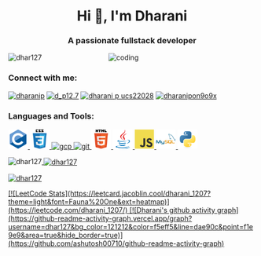 <h1 align="center">Hi 👋, I'm Dharani</h1>
<h3 align="center">A passionate fullstack developer</h3>
<img align="right" alt="coding" width="300" src="https://user-images.githubusercontent.com/74038190/241765453-85cb9521-97c0-4a65-9358-7db8099fac7f.gif">
<p align="left"> <img src="https://komarev.com/ghpvc/?username=dhar127&label=Profile%20views&color=0e75b6&style=flat" alt="dhar127" /> </p>

<h3 align="left">Connect with me:</h3>
<p align="left">
<a href="https://www.linkedin.com/in/dharani-p-57327b259/" target="blank"><img align="center" src="https://raw.githubusercontent.com/rahuldkjain/github-profile-readme-generator/master/src/images/icons/Social/linked-in-alt.svg" alt="dharanip" height="30" width="40" /></a>
<a href="https://instagram.com/d_p12.7" target="blank"><img align="center" src="https://raw.githubusercontent.com/rahuldkjain/github-profile-readme-generator/master/src/images/icons/Social/instagram.svg" alt="d_p12.7" height="30" width="40" /></a>
<a href="https://www.hackerrank.com/dhar22028_cs" target="blank"><img align="center" src="https://raw.githubusercontent.com/rahuldkjain/github-profile-readme-generator/master/src/images/icons/Social/hackerrank.svg" alt="dharani p ucs22028" height="30" width="40" /></a>
<a href="https://auth.geeksforgeeks.org/user/dharanipon9o9x" target="blank"><img align="center" src="https://raw.githubusercontent.com/rahuldkjain/github-profile-readme-generator/master/src/images/icons/Social/geeks-for-geeks.svg" alt="dharanipon9o9x" height="30" width="40" /></a>
</p>

<h3 align="left">Languages and Tools:</h3>
<p align="left"> <a href="https://www.cprogramming.com/" target="_blank" rel="noreferrer"> <img src="https://raw.githubusercontent.com/devicons/devicon/master/icons/c/c-original.svg" alt="c" width="40" height="40"/> </a> <a href="https://www.w3schools.com/css/" target="_blank" rel="noreferrer"> <img src="https://raw.githubusercontent.com/devicons/devicon/master/icons/css3/css3-original-wordmark.svg" alt="css3" width="40" height="40"/> </a>  <a href="https://cloud.google.com" target="_blank" rel="noreferrer"> <img src="https://www.vectorlogo.zone/logos/google_cloud/google_cloud-icon.svg" alt="gcp" width="40" height="40"/> </a> <a href="https://git-scm.com/" target="_blank" rel="noreferrer"> <img src="https://www.vectorlogo.zone/logos/git-scm/git-scm-icon.svg" alt="git" width="40" height="40"/> </a> <a href="https://www.w3.org/html/" target="_blank" rel="noreferrer"> <img src="https://raw.githubusercontent.com/devicons/devicon/master/icons/html5/html5-original-wordmark.svg" alt="html5" width="40" height="40"/> </a> <a href="https://www.java.com" target="_blank" rel="noreferrer"> <img src="https://raw.githubusercontent.com/devicons/devicon/master/icons/java/java-original.svg" alt="java" width="40" height="40"/> </a> <a href="https://developer.mozilla.org/en-US/docs/Web/JavaScript" target="_blank" rel="noreferrer"> <img src="https://raw.githubusercontent.com/devicons/devicon/master/icons/javascript/javascript-original.svg" alt="javascript" width="40" height="40"/> </a> <a href="https://www.mysql.com/" target="_blank" rel="noreferrer"> <img src="https://raw.githubusercontent.com/devicons/devicon/master/icons/mysql/mysql-original-wordmark.svg" alt="mysql" width="40" height="40"/> </a> <a href="https://nodejs.org" target="_blank" rel="noreferrer">  <a href="https://www.python.org" target="_blank" rel="noreferrer"> <img src="https://raw.githubusercontent.com/devicons/devicon/master/icons/python/python-original.svg" alt="python" width="40" height="40"/> </p>

<p><img align="left" src="https://github-readme-stats.vercel.app/api/top-langs?username=dhar127&show_icons=true&locale=en&layout=compact" alt="dhar127" /></p>

<p>&nbsp;<img align="center" src="https://github-readme-stats.vercel.app/api?username=dhar127&show_icons=true&locale=en" alt="dhar127" /></p>

<p><img align="center" src="https://github-readme-streak-stats.herokuapp.com/?user=dhar127&" alt="dhar127" /></p>
[![LeetCode Stats](https://leetcard.jacoblin.cool/dharani_1207?theme=light&font=Fauna%20One&ext=heatmap)](https://leetcode.com/dharani_1207/)
[![Dharani's github activity graph](https://github-readme-activity-graph.vercel.app/graph?username=dhar127&bg_color=121212&color=f5eff5&line=dae90c&point=f1e9e9&area=true&hide_border=true)](https://github.com/ashutosh00710/github-readme-activity-graph)
